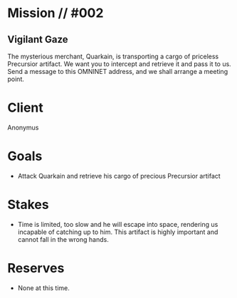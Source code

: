 # Mission // #002
## Vigilant Gaze

The mysterious merchant, Quarkain, is transporting a cargo of priceless Precursior artifact. We want you to intercept and retrieve it and pass it to us. Send a message to this OMNINET address, and we shall arrange a meeting point.
# Client
Anonymus 
# Goals
- Attack Quarkain and retrieve his cargo of precious Precursior artifact

# Stakes
- Time is limited, too slow and he will escape into space, rendering us incapable of catching up to him. This artifact is highly important and cannot fall in the wrong hands.  
# Reserves
- None at this time.
